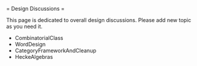 = Design Discussions =

This page is dedicated to overall design discussions. Please add new topic as you need it.

  * CombinatorialClass
  * WordDesign
  * CategoryFrameworkAndCleanup  
  * HeckeAlgebras
